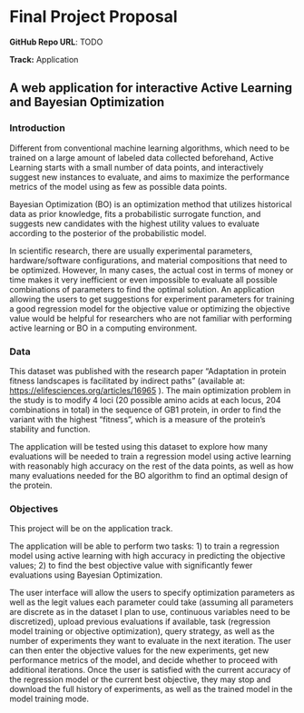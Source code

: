 # Final Project Proposal

**GitHub Repo URL**: TODO

**Track:** Application

## A web application for interactive Active Learning and Bayesian Optimization
### Introduction
Different from conventional machine learning algorithms, which need to be trained on a large amount of labeled data collected beforehand, Active Learning starts with a small number of data points, and interactively suggest new instances to evaluate, and aims to maximize the performance metrics of the model using as few as possible data points.

Bayesian Optimization (BO) is an optimization method that utilizes historical data as prior knowledge, fits a probabilistic surrogate function, and suggests new candidates with the highest utility values to evaluate according to the posterior of the probabilistic model.

In scientific research, there are usually experimental parameters, hardware/software configurations, and material compositions that need to be optimized. However, In many cases, the actual cost in terms of money or time makes it very inefficient or even impossible to evaluate all possible combinations of parameters to find the optimal solution. An application allowing the users to get suggestions for experiment parameters for training a good regression model for the objective value or optimizing the objective value would be helpful for researchers who are not familiar with performing active learning or BO in a computing environment.

### Data
This dataset was published with the research paper “Adaptation in protein fitness landscapes is facilitated by indirect paths” (available at: https://elifesciences.org/articles/16965 ). The main optimization problem in the study is to modify 4 loci (20 possible amino acids at each locus, 204 combinations in total) in the sequence of GB1 protein, in order to find the variant with the highest “fitness”, which is a measure of the protein’s stability and function. 

The application will be tested using this dataset to explore how many evaluations will be needed to train a regression model using active learning with reasonably high accuracy on the rest of the data points, as well as how many evaluations needed for the BO algorithm to find an optimal design of the protein.

### Objectives 
This project will be on the application track. 

The application will be able to perform two tasks: 1) to train a regression model using active learning with high accuracy in predicting the objective values; 2) to find the best objective value with significantly fewer evaluations using Bayesian Optimization. 

The user interface will allow the users to specify optimization parameters as well as the legit values each parameter could take (assuming all parameters are discrete as in the dataset I plan to use, continuous variables need to be discretized), upload previous evaluations if available, task (regression model training or objective optimization), query strategy, as well as the number of experiments they want to evaluate in the next iteration. The user can then enter the objective values for the new experiments, get new performance metrics of the model, and decide whether to proceed with additional iterations. Once the user is satisfied with the current accuracy of the regression model or the current best objective, they may stop and download the full history of experiments, as well as the trained model in the model training mode.
